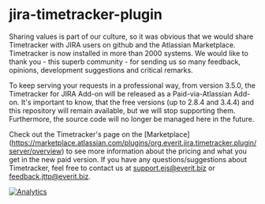 jira-timetracker-plugin
=======================

Sharing values is part of our culture, so it was obvious that we would share Timetracker with JIRA users on github and the Atlassian Marketplace. Timetracker is now installed in more than 2000 systems. We would like to thank you - this superb community - for sending us so many feedback, opinions, development suggestions and critical remarks.

To keep serving your requests in a professional way, from version 3.5.0, the Timetracker for JIRA Add-on will be released as a Paid-via-Atlassian Add-on. 
It's important to know, that the free versions (up to 2.8.4 and 3.4.4) and this repository will remain available, but we will stop supporting them. Furthermore, the source code will no longer be managed here in the future.

Check out the Timetracker's page on the [Marketplace] (https://marketplace.atlassian.com/plugins/org.everit.jira.timetracker.plugin/server/overview) to see more information about the pricing and what you get in the new paid version.
If you have any questions/suggestions about Timetracker, feel free to contact us at support.ejs@everit.biz or feedback.jttp@everit.biz.

[![Analytics](https://ga-beacon.appspot.com/UA-15041869-4/everit-org/jira-timetracker-plugin)](https://github.com/igrigorik/ga-beacon)
